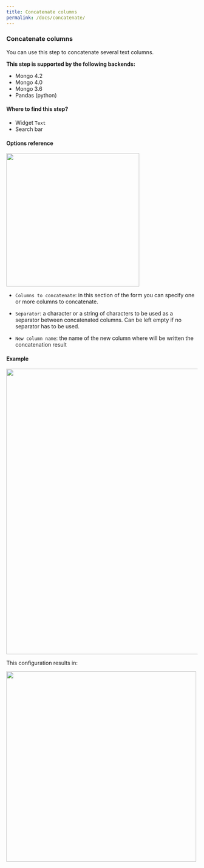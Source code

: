 ```yaml
---
title: Concatenate columns
permalink: /docs/concatenate/
---
```


### Concatenate columns

You can use this step to concatenate several text columns.

**This step is supported by the following backends:**

- Mongo 4.2
- Mongo 4.0
- Mongo 3.6
- Pandas (python)

#### Where to find this step?

- Widget `Text`
- Search bar

#### Options reference

<img src="../../img/docs/user-interface/concatenate_step_form.jpg" width="350" />

- `Columns to concatenate`: in this section of the form you can specify one or
  more columns to concatenate.

- `Separator`: a character or a string of characters to be used as a separator
  between concatenated columns. Can be left empty if no separator has to be
  used.

- `New column name`: the name of the new column where will be written the
  concatenation result

#### Example

<img src="../../img/docs/user-interface/concatenate_example_conf.jpg" width="750" />

This configuration results in:

<img src="../../img/docs/user-interface/concatenate_example_result.jpg" width="500" />
